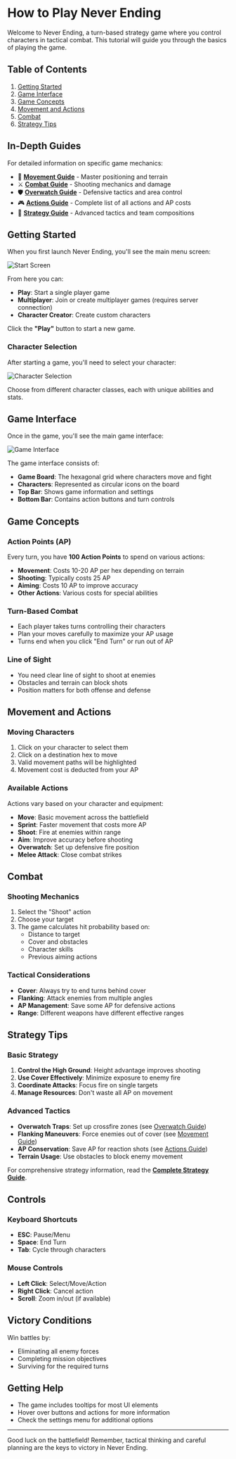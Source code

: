 # How to Play Never Ending

Welcome to Never Ending, a turn-based strategy game where you control characters in tactical combat. This tutorial will guide you through the basics of playing the game.

## Table of Contents
1. [Getting Started](#getting-started)
2. [Game Interface](#game-interface)
3. [Game Concepts](#game-concepts)
4. [Movement and Actions](#movement-and-actions)
5. [Combat](#combat)
6. [Strategy Tips](#strategy-tips)

## In-Depth Guides
For detailed information on specific game mechanics:
- 📍 **[Movement Guide](guides/movement.md)** - Master positioning and terrain
- ⚔️ **[Combat Guide](guides/combat.md)** - Shooting mechanics and damage
- 🛡️ **[Overwatch Guide](guides/overwatch.md)** - Defensive tactics and area control
- 🎮 **[Actions Guide](guides/actions.md)** - Complete list of all actions and AP costs
- 🧠 **[Strategy Guide](guides/strategy.md)** - Advanced tactics and team compositions

## Getting Started

When you first launch Never Ending, you'll see the main menu screen:

![Start Screen](images/01-main-menu.png)

From here you can:
- **Play**: Start a single player game
- **Multiplayer**: Join or create multiplayer games (requires server connection)
- **Character Creator**: Create custom characters

Click the **"Play"** button to start a new game.

### Character Selection

After starting a game, you'll need to select your character:

![Character Selection](images/02-character-selection.png)

Choose from different character classes, each with unique abilities and stats.

## Game Interface

Once in the game, you'll see the main game interface:

![Game Interface](images/03-game-board.png)

The game interface consists of:
- **Game Board**: The hexagonal grid where characters move and fight
- **Characters**: Represented as circular icons on the board
- **Top Bar**: Shows game information and settings
- **Bottom Bar**: Contains action buttons and turn controls

## Game Concepts

### Action Points (AP)
Every turn, you have **100 Action Points** to spend on various actions:
- **Movement**: Costs 10-20 AP per hex depending on terrain
- **Shooting**: Typically costs 25 AP
- **Aiming**: Costs 10 AP to improve accuracy
- **Other Actions**: Various costs for special abilities

### Turn-Based Combat
- Each player takes turns controlling their characters
- Plan your moves carefully to maximize your AP usage
- Turns end when you click "End Turn" or run out of AP

### Line of Sight
- You need clear line of sight to shoot at enemies
- Obstacles and terrain can block shots
- Position matters for both offense and defense

## Movement and Actions

### Moving Characters
1. Click on your character to select them
2. Click on a destination hex to move
3. Valid movement paths will be highlighted
4. Movement cost is deducted from your AP

### Available Actions
Actions vary based on your character and equipment:
- **Move**: Basic movement across the battlefield
- **Sprint**: Faster movement that costs more AP
- **Shoot**: Fire at enemies within range
- **Aim**: Improve accuracy before shooting
- **Overwatch**: Set up defensive fire position
- **Melee Attack**: Close combat strikes

## Combat

### Shooting Mechanics
1. Select the "Shoot" action
2. Choose your target
3. The game calculates hit probability based on:
   - Distance to target
   - Cover and obstacles
   - Character skills
   - Previous aiming actions

### Tactical Considerations
- **Cover**: Always try to end turns behind cover
- **Flanking**: Attack enemies from multiple angles
- **AP Management**: Save some AP for defensive actions
- **Range**: Different weapons have different effective ranges

## Strategy Tips

### Basic Strategy
1. **Control the High Ground**: Height advantage improves shooting
2. **Use Cover Effectively**: Minimize exposure to enemy fire
3. **Coordinate Attacks**: Focus fire on single targets
4. **Manage Resources**: Don't waste all AP on movement

### Advanced Tactics
- **Overwatch Traps**: Set up crossfire zones (see [Overwatch Guide](guides/overwatch.md))
- **Flanking Maneuvers**: Force enemies out of cover (see [Movement Guide](guides/movement.md))
- **AP Conservation**: Save AP for reaction shots (see [Actions Guide](guides/actions.md))
- **Terrain Usage**: Use obstacles to block enemy movement

For comprehensive strategy information, read the **[Complete Strategy Guide](guides/strategy.md)**.

## Controls

### Keyboard Shortcuts
- **ESC**: Pause/Menu
- **Space**: End Turn
- **Tab**: Cycle through characters

### Mouse Controls
- **Left Click**: Select/Move/Action
- **Right Click**: Cancel action
- **Scroll**: Zoom in/out (if available)

## Victory Conditions

Win battles by:
- Eliminating all enemy forces
- Completing mission objectives
- Surviving for the required turns

## Getting Help

- The game includes tooltips for most UI elements
- Hover over buttons and actions for more information
- Check the settings menu for additional options

---

Good luck on the battlefield! Remember, tactical thinking and careful planning are the keys to victory in Never Ending.